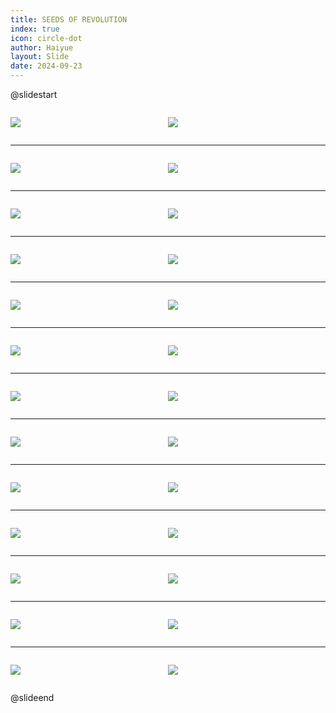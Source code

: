 ```yaml
---
title: SEEDS OF REVOLUTION
index: true
icon: circle-dot
author: Haiyue
layout: Slide
date: 2024-09-23
---
```

 
@slidestart

<div style="display:flex">
<div style="flex:1">

![](/reading/english/Level-X/SEEDS%20OF%20REVOLUTION/001.webp)
</div>
<div style="flex:1">

![](/reading/english/Level-X/SEEDS%20OF%20REVOLUTION/002.webp)
</div>
</div>

---

<div style="display:flex">
<div style="flex:1">

![](/reading/english/Level-X/SEEDS%20OF%20REVOLUTION/003.webp)
</div>
<div style="flex:1">

![](/reading/english/Level-X/SEEDS%20OF%20REVOLUTION/004.webp)
</div>
</div>

---

<div style="display:flex">
<div style="flex:1">

![](/reading/english/Level-X/SEEDS%20OF%20REVOLUTION/005.webp)
</div>
<div style="flex:1">

![](/reading/english/Level-X/SEEDS%20OF%20REVOLUTION/006.webp)
</div>
</div>

---

<div style="display:flex">
<div style="flex:1">

![](/reading/english/Level-X/SEEDS%20OF%20REVOLUTION/007.webp)
</div>
<div style="flex:1">

![](/reading/english/Level-X/SEEDS%20OF%20REVOLUTION/008.webp)
</div>
</div>

---

<div style="display:flex">
<div style="flex:1">

![](/reading/english/Level-X/SEEDS%20OF%20REVOLUTION/009.webp)
</div>
<div style="flex:1">

![](/reading/english/Level-X/SEEDS%20OF%20REVOLUTION/010.webp)
</div>
</div>

---

<div style="display:flex">
<div style="flex:1">

![](/reading/english/Level-X/SEEDS%20OF%20REVOLUTION/011.webp)
</div>
<div style="flex:1">

![](/reading/english/Level-X/SEEDS%20OF%20REVOLUTION/012.webp)
</div>
</div>

---

<div style="display:flex">
<div style="flex:1">

![](/reading/english/Level-X/SEEDS%20OF%20REVOLUTION/013.webp)
</div>
<div style="flex:1">

![](/reading/english/Level-X/SEEDS%20OF%20REVOLUTION/014.webp)
</div>
</div>

---

<div style="display:flex">
<div style="flex:1">

![](/reading/english/Level-X/SEEDS%20OF%20REVOLUTION/015.webp)
</div>
<div style="flex:1">

![](/reading/english/Level-X/SEEDS%20OF%20REVOLUTION/016.webp)
</div>
</div>

---

<div style="display:flex">
<div style="flex:1">

![](/reading/english/Level-X/SEEDS%20OF%20REVOLUTION/017.webp)
</div>
<div style="flex:1">

![](/reading/english/Level-X/SEEDS%20OF%20REVOLUTION/018.webp)
</div>
</div>

---

<div style="display:flex">
<div style="flex:1">

![](/reading/english/Level-X/SEEDS%20OF%20REVOLUTION/019.webp)
</div>
<div style="flex:1">

![](/reading/english/Level-X/SEEDS%20OF%20REVOLUTION/020.webp)
</div>
</div>

---

<div style="display:flex">
<div style="flex:1">

![](/reading/english/Level-X/SEEDS%20OF%20REVOLUTION/021.webp)
</div>
<div style="flex:1">

![](/reading/english/Level-X/SEEDS%20OF%20REVOLUTION/022.webp)
</div>
</div>

---

<div style="display:flex">
<div style="flex:1">

![](/reading/english/Level-X/SEEDS%20OF%20REVOLUTION/023.webp)
</div>
<div style="flex:1">

![](/reading/english/Level-X/SEEDS%20OF%20REVOLUTION/024.webp)
</div>
</div>

---

<div style="display:flex">
<div style="flex:1">

![](/reading/english/Level-X/SEEDS%20OF%20REVOLUTION/025.webp)
</div>
<div style="flex:1">

![](/reading/english/Level-X/SEEDS%20OF%20REVOLUTION/026.webp)
</div>
</div>

@slideend